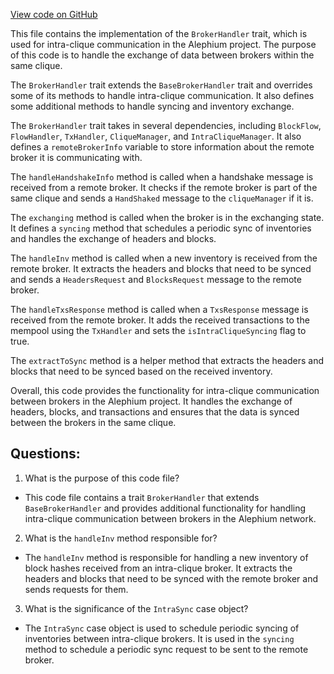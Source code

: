 [View code on GitHub](https://github.com/alephium/alephium/blob/master/flow/src/main/scala/org/alephium/flow/network/intraclique/BrokerHandler.scala)

This file contains the implementation of the `BrokerHandler` trait, which is used for intra-clique communication in the Alephium project. The purpose of this code is to handle the exchange of data between brokers within the same clique. 

The `BrokerHandler` trait extends the `BaseBrokerHandler` trait and overrides some of its methods to handle intra-clique communication. It also defines some additional methods to handle syncing and inventory exchange. 

The `BrokerHandler` trait takes in several dependencies, including `BlockFlow`, `FlowHandler`, `TxHandler`, `CliqueManager`, and `IntraCliqueManager`. It also defines a `remoteBrokerInfo` variable to store information about the remote broker it is communicating with. 

The `handleHandshakeInfo` method is called when a handshake message is received from a remote broker. It checks if the remote broker is part of the same clique and sends a `HandShaked` message to the `cliqueManager` if it is. 

The `exchanging` method is called when the broker is in the exchanging state. It defines a `syncing` method that schedules a periodic sync of inventories and handles the exchange of headers and blocks. 

The `handleInv` method is called when a new inventory is received from the remote broker. It extracts the headers and blocks that need to be synced and sends a `HeadersRequest` and `BlocksRequest` message to the remote broker. 

The `handleTxsResponse` method is called when a `TxsResponse` message is received from the remote broker. It adds the received transactions to the mempool using the `TxHandler` and sets the `isIntraCliqueSyncing` flag to true. 

The `extractToSync` method is a helper method that extracts the headers and blocks that need to be synced based on the received inventory. 

Overall, this code provides the functionality for intra-clique communication between brokers in the Alephium project. It handles the exchange of headers, blocks, and transactions and ensures that the data is synced between the brokers in the same clique.
## Questions: 
 1. What is the purpose of this code file?
- This code file contains a trait `BrokerHandler` that extends `BaseBrokerHandler` and provides additional functionality for handling intra-clique communication between brokers in the Alephium network.

2. What is the `handleInv` method responsible for?
- The `handleInv` method is responsible for handling a new inventory of block hashes received from an intra-clique broker. It extracts the headers and blocks that need to be synced with the remote broker and sends requests for them.

3. What is the significance of the `IntraSync` case object?
- The `IntraSync` case object is used to schedule periodic syncing of inventories between intra-clique brokers. It is used in the `syncing` method to schedule a periodic sync request to be sent to the remote broker.